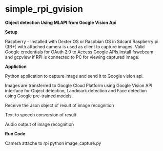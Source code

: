 # simple_rpi_gvision

**Object detection Using MLAPI from Google Vision Api**

**Setup**

Raspberry - Installed with Dexter OS or Raspbian OS in Sdcard
Raspberry pi (3B+) with attached camera is used as client to capture images. 
Valid Google credentials for OAuth 2.0 to Access Google APIs 
Install fswebcam and gcpview if RPI is connected to PC for viewing captured image.


**Appliction**

Python application to capture image  and send it to  Google vision api.

Images are transferred to Google Cloud Platform using Google Vision API interface for Object detection, Landmark detection and Face detection using Google pre-trained models. 

Receive the Json object of result of image recognition 

Text to speech conversion of result 

Audio output of image recognition

**Run Code**


Camera attache to rpi
python image_capture.py




